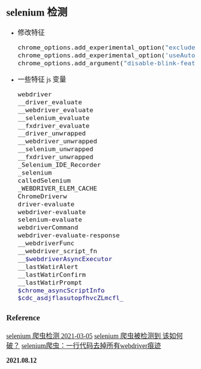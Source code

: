 <font size=4 face='楷体'>

## selenium 检测

- 修改特征

  ```python
  chrome_options.add_experimental_option("excludeSwitches", ["enable-automation"])
  chrome_options.add_experimental_option('useAutomationExtension', False)
  chrome_options.add_argument("disable-blink-features=AutomationControlled")
  ```

- 一些特征 js 变量

  ```bash
  webdriver
  __driver_evaluate
  __webdriver_evaluate
  __selenium_evaluate
  __fxdriver_evaluate
  __driver_unwrapped
  __webdriver_unwrapped
  __selenium_unwrapped
  __fxdriver_unwrapped
  _Selenium_IDE_Recorder
  _selenium
  calledSelenium
  _WEBDRIVER_ELEM_CACHE
  ChromeDriverw
  driver-evaluate
  webdriver-evaluate
  selenium-evaluate
  webdriverCommand
  webdriver-evaluate-response
  __webdriverFunc
  __webdriver_script_fn
  __$webdriverAsyncExecutor
  __lastWatirAlert
  __lastWatirConfirm
  __lastWatirPrompt
  $chrome_asyncScriptInfo
  $cdc_asdjflasutopfhvcZLmcfl_
  ```

### Reference

[selenium 爬虫检测 2021-03-05](https://blog.csdn.net/qq_36243169/article/details/118800593)
[selenium 爬虫被检测到 该如何破？](https://www.zhihu.com/question/50738719/answer/545145218)
[selenium爬虫：一行代码去掉所有webdriver痕迹](https://zhuanlan.zhihu.com/p/328768200)

**2021.08.12**
